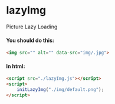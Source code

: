 # lazyImg
Picture Lazy Loading

#### You should do this:
```html
<img src="" alt="" data-src="img/.jpg">
```
#### In html:
```html
<script src="./lazyImg.js"></script>
<script>
    initLazyImg("./img/default.png");
</script>
```
